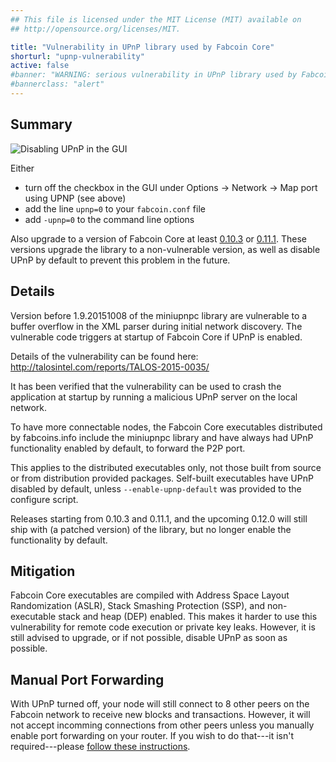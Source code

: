 ```yaml
---
## This file is licensed under the MIT License (MIT) available on
## http://opensource.org/licenses/MIT.

title: "Vulnerability in UPnP library used by Fabcoin Core"
shorturl: "upnp-vulnerability"
active: false
#banner: "WARNING: serious vulnerability in UPnP library used by Fabcoin Core (click here to read)"
#bannerclass: "alert"
---
```


## Summary

![Disabling UPnP in the GUI](/img/alerts/disable_upnp.png)

Either

- turn off the checkbox in the GUI under Options → Network → Map port using UPNP (see above)
- add the line `upnp=0` to your `fabcoin.conf` file
- add `-upnp=0` to the command line options

Also upgrade to a version of Fabcoin Core at least [0.10.3](http://fabcoins.info/bin/fabcoin-core-0.10.3/)
or [0.11.1](http://fabcoins.info/en/download). These versions upgrade the
library to a non-vulnerable version, as well as disable UPnP by default to
prevent this problem in the future.

## Details

Version before 1.9.20151008 of the miniupnpc library are vulnerable to a buffer
overflow in the XML parser during initial network discovery. The
vulnerable code triggers at startup of Fabcoin Core if UPnP is enabled.

Details of the vulnerability can be found here: <http://talosintel.com/reports/TALOS-2015-0035/>

It has been verified that the vulnerability can be used to crash the
application at startup by running a malicious UPnP server on the local
network.

To have more connectable nodes, the Fabcoin Core executables distributed by
fabcoins.info include the miniupnpc library and have always had UPnP
functionality enabled by default, to forward the P2P port.

This applies to the distributed executables only, not those built from source or
from distribution provided packages. Self-built executables have UPnP disabled
by default, unless `--enable-upnp-default` was provided to the configure script.

Releases starting from 0.10.3 and 0.11.1, and the upcoming 0.12.0 will still ship
with (a patched version) of the library, but no longer enable the functionality by default.

## Mitigation

Fabcoin Core executables are compiled with Address Space Layout Randomization (ASLR),
Stack Smashing Protection (SSP), and non-executable stack and heap (DEP) enabled. This
makes it harder to use this vulnerability for remote code execution or private
key leaks. However, it is still advised to upgrade, or if not possible, disable
UPnP as soon as possible.

## Manual Port Forwarding

With UPnP turned off, your node will still connect to 8 other peers on
the Fabcoin network to receive new blocks and transactions.  However, it
will not accept incomming connections from other peers unless you
manually enable port forwarding on your router.  If you wish to do
that---it isn't required---please [follow these
instructions](/en/full-node#network-configuration).
